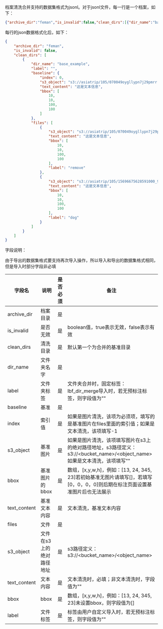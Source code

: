 档案清洗合并支持的数据集格式为jsonl。对于jsonl文件，每一行是一个档案，如下：

```json
{"archive_dir":"feman","is_invalid":false,"clean_dirs":[{"dir_name":"base_example","label":"","baseline":{"index":0,"s3_object":"s3://asiatrip/105/070049oygllypn7j29pmrr.jpg","text_content":"这是文本信息","bbox":[10,10,100,100]},"files":[{"s3_object":"s3://asiatrip/105/070049oygllypn7j29pmrr.jpg","text_content":"这是文本信息","bbox":[10,10,100,100],"label":"remove"},{"s3_object":"s3://asiatrip/105/15696675628591000_950x659.jpg","text_content":"这是文本信息","bbox":[10,10,100,100],"label":"dog"}]}]}
```



每行的json数据格式化后，如下：

```json
{
    "archive_dir": "feman",
    "is_invalid": false,
    "clean_dirs": [     
        {
            "dir_name": "base_example",
            "label": "",
            "baseline": {
                "index": 0,
                "s3_object": "s3://asiatrip/105/070049oygllypn7j29pmrr.jpg",
                "text_content": "这是文本信息",
                "bbox": [
                    10,
                    10,
                    100,
                    100
                ]
            },
            "files": [
                {
                    "s3_object": "s3://asiatrip/105/070049oygllypn7j29pmrr.jpg",
                    "text_content": "这是文本信息",
                    "bbox": [
                        10,
                        10,
                        100,
                        100
                    ],
                    "label": "remove"
                },
                {
                    "s3_object": "s3://asiatrip/105/15696675628591000_950x659.jpg",
                    "text_content": "这是文本信息",
                    "bbox": [
                        10,
                        10,
                        100,
                        100
                    ],
                    "label": "dog"
                }
            ]
        }
    ]
}
```



字段说明：

由于导出的数据集格式要支持再次导入操作，所以导入和导出的数据集格式相同，但是导入时部分字段非必填

| 字段名           | 说明            | 是否必须 | 备注                                                                                  |
| ------------- | ------------- | ---- | ----------------------------------------------------------------------------------- |
| archive\_dir  | 档案目录          | 是    |                                                                                     |
| is\_invalid   | 是否无效          | 是    | boolean值，true表示无效，false表示有效                                                         |
| clean\_dirs   | 清洗目录          | 是    | 默认第一个为合并的基准目录                                                                       |
| dir\_name     | 文件夹名字         | 是    |                                                                                     |
| label         | 文件夹标签         | 是    | 文件夹合并时，固定标签：lbf\_dir\_merge导入时，若无预标注标签，则字段值为""                                      |
| baseline      | 基准            | 是    |                                                                                     |
| index         | 索引值           | 是    | 如果是图片清洗，该项为必须项，填写的是基准图片在files里面的索引值；如果是文本清洗，该项填写-1                                  |
| s3\_object    | 基准图片          | 是    | 如果是图片清洗，该项填写图片在s3上的绝对路径地址，s3路径定义：s3://\<bucket\_name>/\<object\_name>如果是文本清洗，该项填写"" |
| bbox          | 基准图片的bbox     | 是    | 数组，\[x,y,w,h]，例如：\[13, 24, 345, 23]若初始基准无图片请填写\[]，若填写\[0，0，0，0]则后期在标注页面设置基准图片后也无法展示 |
| text\_content | 基准文本内容        | 是    | 文本清洗，基准文本内容                                                                         |
| files         | 文件            | 是    |                                                                                     |
| s3\_object    | 文件在s3上的绝对路径地址 | 是    | s3路径定义：s3://\<bucket\_name>/\<object\_name>                                         |
| text\_content | 文本内容          | 是    | 文本清洗时，必填；非文本清洗时，字段值为""                                                              |
| bbox          | bbox          | 是    | 数组，\[x,y,w,h]，例如：\[13, 24, 345, 23]未设置bbox，则字段值为\[]                                 |
| label         | 文件标签          | 是    | 标签由用户自定义导入时，若无预标注标签，则字段值为""                                                         |


